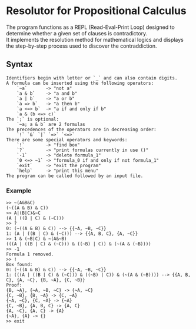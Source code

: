 # Resolutor for Propositional Calculus
The program functions as a REPL (Read-Eval-Print Loop) designed to determine
whether a given set of clauses is contradictory.  
It implements the resolution method for mathematical logics and displays the
step-by-step process used to discover the contraddiction.

## Syntax
```
Identifiers begin with letter or `_` and can also contain digits.
A formula can be inserted using the following operators:
    `~a`       -> "not a"
    `a & b`    -> "a and b"
    `a | b`    -> "a or b"
    `a => b`   -> "a then b"
    `a <=> b`  -> "a if and only if b"
    `a & (b <=> c)`
The `;` is optional:
    `~a; a & b` are 2 formulas
The precedences of the operators are in decreasing order:
    `!` `&` `|` `=>` `<=>`
There are some special operators and keywords:
    `!`        -> "find box"
    `?`        -> "print formulas currently in use ()"
    `-1`       -> "delete formula_1"
    `0 <=> ~1` -> "formula_0 if and only if not formula_1"
    `exit`     -> "exit the program"
    `help`     -> "print this menu"
The program can be called followed by an input file.
```

### Example
```
>> ~(A&B&C)
(~((A & B) & C))
>> A|(B|C)&~C
(A | ((B | C) & (~C)))
>> ?
0: (~((A & B) & C)) --> {{~A, ~B, ~C}}
1: (A | ((B | C) & (~C))) --> {{A, B, C}, {A, ~C}}
>> 1 & (~B|C) & ~(A&~B)
(((A | ((B | C) & (~C))) & ((~B) | C)) & (~(A & (~B))))
>> -1
Formula 1 removed.
>> !
Box found:
0: (~((A & B) & C)) --> {{~A, ~B, ~C}}
1: (((A | ((B | C) & (~C))) & ((~B) | C)) & (~(A & (~B)))) --> {{A, B, C}, {A, ~C}, {B, ~A}, {C, ~B}}
Proof:
{B, ~A}, {~A, ~B, ~C} -> {~A, ~C}
{C, ~B}, {B, ~A} -> {C, ~A}
{~A, ~C}, {C, ~A} -> {~A}
{C, ~B}, {A, B, C} -> {A, C}
{A, ~C}, {A, C} -> {A}
{~A}, {A} -> {}
>> exit
```
